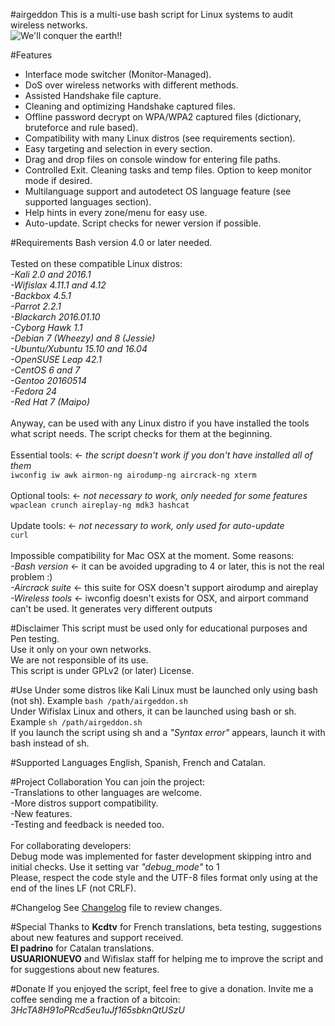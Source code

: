 #airgeddon
This is a multi-use bash script for Linux systems to audit wireless networks.<br>
<img src="https://raw.githubusercontent.com/v1s1t0r1sh3r3/airgeddon/master/airgeddon_banner.png" title="We'll conquer the earth!!">

#Features
- Interface mode switcher (Monitor-Managed).<br>
- DoS over wireless networks with different methods.<br>
- Assisted Handshake file capture.<br>
- Cleaning and optimizing Handshake captured files.<br>
- Offline password decrypt on WPA/WPA2 captured files (dictionary, bruteforce and rule based).<br>
- Compatibility with many Linux distros (see requirements section).<br>
- Easy targeting and selection in every section.<br>
- Drag and drop files on console window for entering file paths.<br>
- Controlled Exit. Cleaning tasks and temp files. Option to keep monitor mode if desired.<br>
- Multilanguage support and autodetect OS language feature (see supported languages section).<br>
- Help hints in every zone/menu for easy use.<br>
- Auto-update. Script checks for newer version if possible.<br>

#Requirements
Bash version 4.0 or later needed.<br>
<br>
Tested on these compatible Linux distros:<br>
*-Kali 2.0 and 2016.1*<br>
*-Wifislax 4.11.1 and 4.12*<br>
*-Backbox 4.5.1*<br>
*-Parrot 2.2.1*<br>
*-Blackarch 2016.01.10*<br>
*-Cyborg Hawk 1.1*<br>
*-Debian 7 (Wheezy) and 8 (Jessie)*<br>
*-Ubuntu/Xubuntu 15.10 and 16.04*<br>
*-OpenSUSE Leap 42.1*<br>
*-CentOS 6 and 7*<br>
*-Gentoo 20160514*<br>
*-Fedora 24*<br>
*-Red Hat 7 (Maipo)*<br>
<br>
Anyway, can be used with any Linux distro if you have installed the tools what script needs. The script checks for them at the beginning.<br><br>
Essential tools: <- *the script doesn't work if you don't have installed all of them*<br>
`iwconfig iw awk airmon-ng airodump-ng aircrack-ng xterm`<br><br>
Optional tools: <- *not necessary to work, only needed for some features*<br>
`wpaclean crunch aireplay-ng mdk3 hashcat`<br><br>
Update tools: <- *not necessary to work, only used for auto-update*<br>
`curl`<br>
<br>
Impossible compatibility for Mac OSX at the moment. Some reasons:<br>
*-Bash version* <- it can be avoided upgrading to 4 or later, this is not the real problem :)<br>
*-Aircrack suite* <- this suite for OSX doesn't support airodump and aireplay<br>
*-Wireless tools* <- iwconfig doesn't exists for OSX, and airport command can't be used. It generates very different outputs<br>

#Disclaimer
This script must be used only for educational purposes and Pen testing.<br>
Use it only on your own networks.<br>
We are not responsible of its use.<br>
This script is under GPLv2 (or later) License.<br>

#Use
Under some distros like Kali Linux must be launched only using bash (not sh). Example `bash /path/airgeddon.sh`<br>
Under Wifislax Linux and others, it can be launched using bash or sh. Example `sh /path/airgeddon.sh`<br>
If you launch the script using sh and a *"Syntax error"* appears, launch it with bash instead of sh.<br>

#Supported Languages
English, Spanish, French and Catalan.<br>

#Project Collaboration
You can join the project:<br>
-Translations to other languages are welcome.<br>
-More distros support compatibility.<br>
-New features.<br>
-Testing and feedback is needed too.<br>
<br>
For collaborating developers:<br>
Debug mode was implemented for faster development skipping intro and initial checks. Use it setting var *"debug_mode"* to 1<br>
Please, respect the code style and the UTF-8 files format only using at the end of the lines LF (not CRLF).<br>

#Changelog
See <a href="https://github.com/v1s1t0r1sh3r3/airgeddon/blob/master/changelog.txt" target="_blank">Changelog</a> file to review changes.<br>

#Special Thanks to
**Kcdtv** for French translations, beta testing, suggestions about new features and support received.<br>
**El padrino** for Catalan translations.<br>
**USUARIONUEVO** and Wifislax staff for helping me to improve the script and for suggestions about new features.<br>

#Donate
If you enjoyed the script, feel free to give a donation. Invite me a coffee sending me a fraction of a bitcoin:<br>
*3HcTA8H91oPRcd5eu1uJf165sbknQtUSzU*<br>